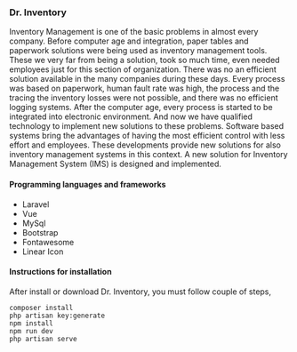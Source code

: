 ### Dr. Inventory
Inventory Management is one of the basic problems in almost every
company. Before computer age and integration, paper tables and paperwork solutions
were being used as inventory management tools. These we very far from being
a solution, took so much time, even needed employees just for this section of
organization. There was no an efficient solution available in the many companies
during these days. Every process was based on paperwork, human fault rate was
high, the process and the tracing the inventory losses were not possible, and there
was no efficient logging systems. After the computer age, every process is started to
be integrated into electronic environment. And now we have qualified technology
to implement new solutions to these problems. Software based systems bring the
advantages of having the most efficient control with less effort and employees.
These developments provide new solutions for also inventory management systems
in this context. A new solution for Inventory Management System
(IMS) is designed and implemented.
#### Programming languages and frameworks

-   Laravel
-   Vue
-   MySql
-   Bootstrap
-   Fontawesome
-   Linear Icon

#### Instructions for installation

After install or download Dr. Inventory, you must follow couple of steps,


    composer install
    php artisan key:generate
    npm install
    npm run dev
    php artisan serve
    
